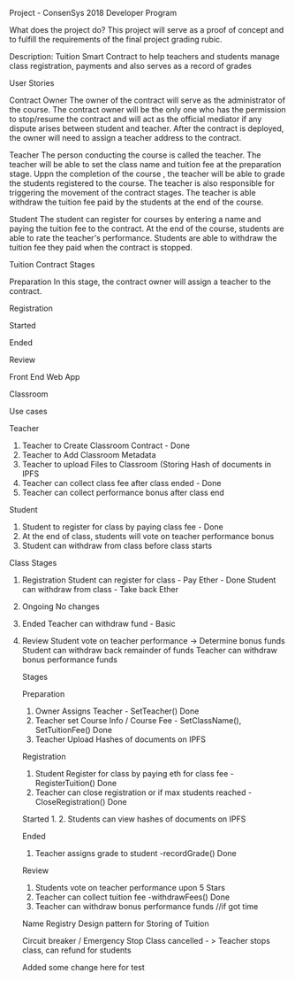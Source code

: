 
Project - ConsenSys 2018 Developer Program

What does the project do?
This project will serve as a proof of concept and to fulfill the requirements of the final project grading rubic.

Description: Tuition Smart Contract to help teachers and students manage class registration, payments and also serves as a record of grades

User Stories

Contract Owner
The owner of the contract will serve as the administrator of the course. The contract owner will be the only one who has the permission to stop/resume the contract and will act as the official mediator if any dispute arises between student and teacher. After the contract is deployed, the owner will need to assign a teacher address to the contract.

Teacher
The person conducting the course is called the teacher. The teacher will be able to set the class name and tuition fee at the preparation stage. Uppn the completion of the course , the teacher will be able to grade the students registered to the course. The teacher is also responsible for triggering the movement of the contract stages. The teacher is able withdraw the tuition fee paid by the students at the end of the course.

Student
The student can register for courses by entering a name and paying the tuition fee to the contract. At the end of the course, students are able to rate the teacher's performance. Students are able to withdraw the tuition fee they paid when the contract is stopped. 


Tuition Contract Stages

Preparation
In this stage, the contract owner will assign a teacher to the contract.


Registration

Started

Ended

Review





Front End Web App

Classroom

Use cases

Teacher
1. Teacher to Create Classroom Contract - Done
2. Teacher to Add Classroom Metadata
3. Teacher to upload Files to Classroom (Storing Hash of documents in IPFS
4. Teacher can collect class fee after class ended - Done
5. Teacher can collect performance bonus after class end

Student
1. Student to register for class by paying class fee - Done
2. At the end of class, students will vote on teacher performance bonus
3. Student can withdraw from class before class starts


Class Stages
1. Registration
    Student can register for class - Pay Ether - Done
    Student can withdraw from class - Take back Ether
2. Ongoing
    No changes
3. Ended
    Teacher can withdraw fund - Basic
4. Review
    Student vote on teacher performance -> Determine bonus funds
    Student can withdraw back remainder of funds
    Teacher can withdraw bonus performance funds



    Stages

    Preparation
    1. Owner Assigns Teacher - SetTeacher() Done
    2. Teacher set Course Info / Course Fee - SetClassName(), SetTuitionFee() Done
    3. Teacher Upload Hashes of documents on IPFS

    Registration
    1. Student Register for class by paying eth for class fee -RegisterTuition() Done
    2. Teacher can close registration or if max students reached -CloseRegistration() Done


    Started
    1. 
    2. Students can view hashes of documents on IPFS

    Ended
    1. Teacher assigns grade to student -recordGrade() Done
    

    Review
    1. Students vote on teacher performance upon 5 Stars
    2. Teacher can collect tuition fee -withdrawFees() Done
    3. Teacher can withdraw bonus performance funds //if got time



    Name Registry Design pattern for Storing of Tuition

    Circuit breaker / Emergency Stop
    Class cancelled - > Teacher stops class, can refund for students

    Added some change here for test